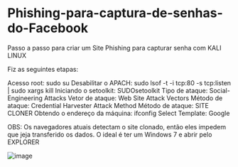# Phishing-para-captura-de-senhas-do-Facebook
Passo a passo para criar um Site Phishing para capturar senha com KALI LINUX


Fiz as seguintes etapas:

Acesso root: sudo su
Desabilitar o APACH: sudo lsof -t -i tcp:80 -s tcp:listen | sudo xargs kill
Iniciando o setoolkit: SUDOsetoolkit
Tipo de ataque: Social-Engineering Attacks
Vetor de ataque: Web Site Attack Vectors
Método de ataque: Credential Harvester Attack Method
Método de ataque: SITE CLONER
Obtendo o endereço da máquina: ifconfig
Select Template: Google

OBS: Os navegadores atuais detectam o site clonado, então eles impedem que jeja transferido os dados. O ideal é ter um Windows 7 e abrir pelo EXPLORER


![image](https://github.com/RooCastro0/Phishing-para-captura-de-senhas-do-Facebook/assets/57365844/72563e69-e135-48d7-bf92-64b75929dfc3)
